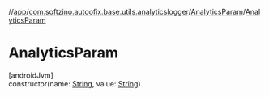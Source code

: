 //[app](../../../index.md)/[com.softzino.autoofix.base.utils.analyticslogger](../index.md)/[AnalyticsParam](index.md)/[AnalyticsParam](-analytics-param.md)

# AnalyticsParam

[androidJvm]\
constructor(name: [String](https://kotlinlang.org/api/latest/jvm/stdlib/kotlin/-string/index.html), value: [String](https://kotlinlang.org/api/latest/jvm/stdlib/kotlin/-string/index.html))

